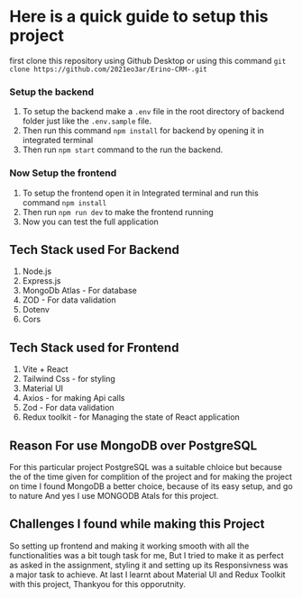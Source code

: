 # Here is a quick guide to setup this project

first clone this repository using Github Desktop or using this command ```git clone https://github.com/2021eo3ar/Erino-CRM-.git```

### Setup the backend
1. To setup the backend make a ``.env`` file in the root directory of backend folder just like the ``.env.sample`` file.
2. Then run this command ``npm install`` for backend by opening it in integrated terminal
3. Then run ``npm start`` command to the run the backend.

### Now Setup the frontend
1. To setup the frontend open it in Integrated terminal and run this command ``npm install``
2. Then run ``npm run dev`` to make the frontend running
3. Now you can test the full application

## Tech Stack used For Backend
1. Node.js
2. Express.js
3. MongoDb Atlas - For database
4. ZOD - For data validation
5. Dotenv
6. Cors

## Tech Stack used for Frontend
1. Vite + React
2. Tailwind Css - for styling
3. Material UI
4. Axios -  for making Api calls
5. Zod -  For data validation
6. Redux toolkit - for Managing the state of React application

## Reason For use MongoDB over PostgreSQL 
For this particular project PostgreSQL was a suitable chloice but because the of the time given for complition of the project and for making the project on time I found MongoDB a better choice, because of its easy setup, and go to nature
And yes I use MONGODB Atals for this project.

## Challenges I found while making this Project
So setting up frontend and making it working smooth with all the functionalities was a bit tough task for me, But I tried to make it as perfect as asked in the assignment, styling it and setting up its Responsivness was a major task to achieve.
At last I learnt about Material UI and Redux Toolkit with this project, Thankyou for this opporutnity.
   
